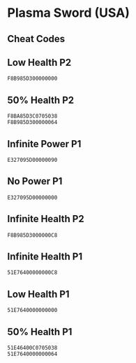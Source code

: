 # Plasma Sword (USA)

## Cheat Codes

## Low Health P2

```
F8B985D300000000

```

## 50% Health P2

```
F8BA85D3C0705038
F8B985D300000064

```

## Infinite Power P1

```
E327095D00000090

```

## No Power P1

```
E327095D00000000

```

## Infinite Health P2

```
F8B985D3000000C8

```

## Infinite Health P1

```
51E76400000000C8

```

## Low Health P1

```
51E7640000000000

```

## 50% Health P1

```
51E46400C0705038
51E7640000000064

```

